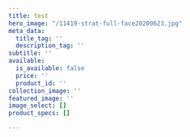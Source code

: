```yaml
---
title: test
hero_image: "/11419-strat-full-face20200623.jpg"
meta_data:
  title_tag: ''
  description_tag: ''
subtitle: ''
available:
  is_available: false
  price: ''
  product_id: ''
collection_image: ''
featured_image: ''
image_select: []
product_specs: []

---
```

